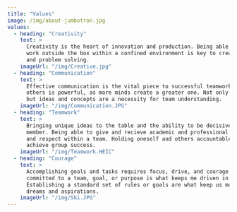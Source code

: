 ```yaml
---
title: "Values"
image: /img/about-jumbotron.jpg
values:
  - heading: "Creativity"
    text: >
      Creativity is the heart of innovation and production. Being able to
      work outside the box within a confined environment is key to creative thinking
      and problem solving. 
    imageUrl: "/img/Creative.jpg"
  - heading: "Communication"
    text: >
      Effective communication is the vital piece to successful teamwork! Working with 
      others is powerful, as more minds create a greater one. Not only communicating workflows
      but ideas and concepts are a necessity for team understanding.
    imageUrl: "/img/Communication.JPG"
  - heading: "Teamwork"
    text: >
      Bringing unique ideas to the table and the ability to be decisive are what make a great team 
      member. Being able to give and recieve academic and professional criticism, creates success 
      and respect within a team. Holding oneself and others accountable within a group setting to
      achieve group success. 
    imageUrl: "/img/Teamwork.HEIC"
  - heading: "Courage"
    text: >
      Accomplishing goals and tasks requires focus, drive, and courage for the best outcome. Being
      committed to a team, goal, or purpose is what keeps me driven in my professional and personal careers.
      Establishing a standard set of rules or goals are what keep us motivated moving forward towards those
      dreams and aspirations. 
    imageUrl: "/img/Ski.JPG"
---
```

